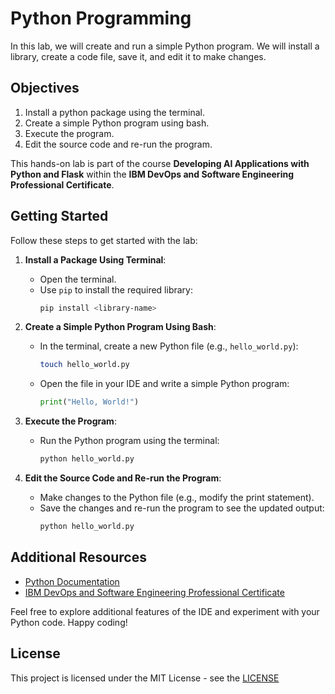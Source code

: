# Python Programming 

In this lab, we will create and run a simple Python program. We will install a library, create a code file, save it, and edit it to make changes.

## Objectives

1. Install a python package using the terminal.
2. Create a simple Python program using bash.
3. Execute the program.
4. Edit the source code and re-run the program.

This hands-on lab is part of the course **Developing AI Applications with Python and Flask** within the **IBM DevOps and Software Engineering Professional Certificate**.

## Getting Started

Follow these steps to get started with the lab:

1. **Install a Package Using Terminal**:
   - Open the terminal.
   - Use `pip` to install the required library:
     ```bash
     pip install <library-name>
     ```

2. **Create a Simple Python Program Using Bash**:
   - In the terminal, create a new Python file (e.g., `hello_world.py`):
     ```bash
     touch hello_world.py
     ```
   - Open the file in your IDE and write a simple Python program:
     ```python
     print("Hello, World!")
     ```

3. **Execute the Program**:
   - Run the Python program using the terminal:
     ```bash
     python hello_world.py
     ```

4. **Edit the Source Code and Re-run the Program**:
   - Make changes to the Python file (e.g., modify the print statement).
   - Save the changes and re-run the program to see the updated output:
     ```bash
     python hello_world.py
     ```

## Additional Resources

- [Python Documentation](https://docs.python.org/3/)
- [IBM DevOps and Software Engineering Professional Certificate](https://www.ibm.com/training/certification/)

Feel free to explore additional features of the IDE and experiment with your Python code. Happy coding!

## License

This project is licensed under the MIT License - see the [LICENSE](LICENSE) 
